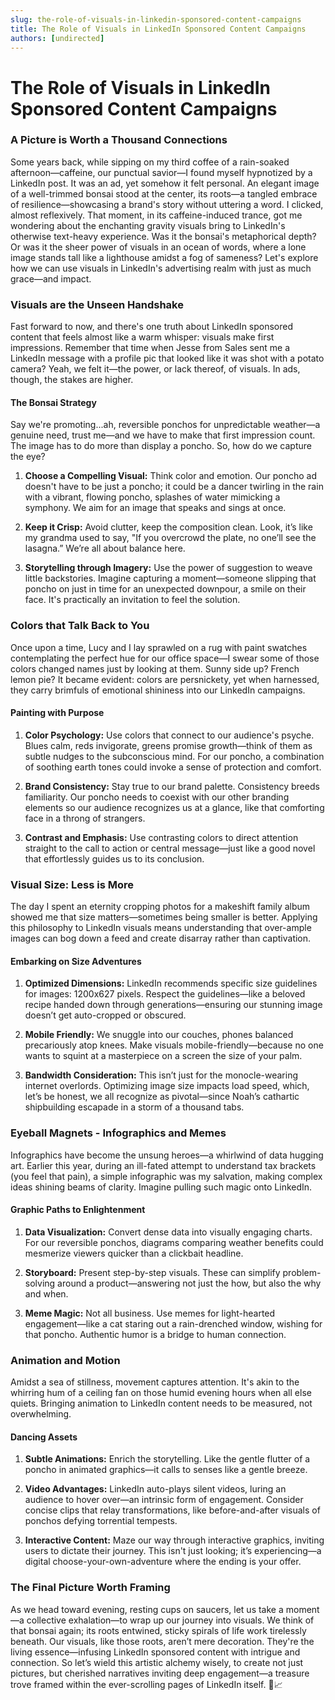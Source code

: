 ```yaml
---
slug: the-role-of-visuals-in-linkedin-sponsored-content-campaigns
title: The Role of Visuals in LinkedIn Sponsored Content Campaigns
authors: [undirected]
---
```



# The Role of Visuals in LinkedIn Sponsored Content Campaigns

### A Picture is Worth a Thousand Connections

Some years back, while sipping on my third coffee of a rain-soaked afternoon—caffeine, our punctual savior—I found myself hypnotized by a LinkedIn post. It was an ad, yet somehow it felt personal. An elegant image of a well-trimmed bonsai stood at the center, its roots—a tangled embrace of resilience—showcasing a brand's story without uttering a word. I clicked, almost reflexively. That moment, in its caffeine-induced trance, got me wondering about the enchanting gravity visuals bring to LinkedIn's otherwise text-heavy experience. Was it the bonsai's metaphorical depth? Or was it the sheer power of visuals in an ocean of words, where a lone image stands tall like a lighthouse amidst a fog of sameness? Let's explore how we can use visuals in LinkedIn's advertising realm with just as much grace—and impact.

### Visuals are the Unseen Handshake

Fast forward to now, and there's one truth about LinkedIn sponsored content that feels almost like a warm whisper: visuals make first impressions. Remember that time when Jesse from Sales sent me a LinkedIn message with a profile pic that looked like it was shot with a potato camera? Yeah, we felt it—the power, or lack thereof, of visuals. In ads, though, the stakes are higher.

#### The Bonsai Strategy

Say we're promoting...ah, reversible ponchos for unpredictable weather—a genuine need, trust me—and we have to make that first impression count. The image has to do more than display a poncho. So, how do we capture the eye?

1. **Choose a Compelling Visual:** Think color and emotion. Our poncho ad doesn't have to be just a poncho; it could be a dancer twirling in the rain with a vibrant, flowing poncho, splashes of water mimicking a symphony. We aim for an image that speaks and sings at once.
   
2. **Keep it Crisp:** Avoid clutter, keep the composition clean. Look, it’s like my grandma used to say, "If you overcrowd the plate, no one’ll see the lasagna.” We’re all about balance here.

3. **Storytelling through Imagery:** Use the power of suggestion to weave little backstories. Imagine capturing a moment—someone slipping that poncho on just in time for an unexpected downpour, a smile on their face. It's practically an invitation to feel the solution.

### Colors that Talk Back to You

Once upon a time, Lucy and I lay sprawled on a rug with paint swatches contemplating the perfect hue for our office space—I swear some of those colors changed names just by looking at them. Sunny side up? French lemon pie? It became evident: colors are persnickety, yet when harnessed, they carry brimfuls of emotional shininess into our LinkedIn campaigns.

#### Painting with Purpose

1. **Color Psychology:** Use colors that connect to our audience's psyche. Blues calm, reds invigorate, greens promise growth—think of them as subtle nudges to the subconscious mind. For our poncho, a combination of soothing earth tones could invoke a sense of protection and comfort.

2. **Brand Consistency:** Stay true to our brand palette. Consistency breeds familiarity. Our poncho needs to coexist with our other branding elements so our audience recognizes us at a glance, like that comforting face in a throng of strangers.

3. **Contrast and Emphasis:** Use contrasting colors to direct attention straight to the call to action or central message—just like a good novel that effortlessly guides us to its conclusion.

### Visual Size: Less is More

The day I spent an eternity cropping photos for a makeshift family album showed me that size matters—sometimes being smaller is better. Applying this philosophy to LinkedIn visuals means understanding that over-ample images can bog down a feed and create disarray rather than captivation.

#### Embarking on Size Adventures

1. **Optimized Dimensions:** LinkedIn recommends specific size guidelines for images: 1200x627 pixels. Respect the guidelines—like a beloved recipe handed down through generations—ensuring our stunning image doesn’t get auto-cropped or obscured.

2. **Mobile Friendly:** We snuggle into our couches, phones balanced precariously atop knees. Make visuals mobile-friendly—because no one wants to squint at a masterpiece on a screen the size of your palm.

3. **Bandwidth Consideration:** This isn’t just for the monocle-wearing internet overlords. Optimizing image size impacts load speed, which, let’s be honest, we all recognize as pivotal—since Noah’s cathartic shipbuilding escapade in a storm of a thousand tabs.

### Eyeball Magnets - Infographics and Memes

Infographics have become the unsung heroes—a whirlwind of data hugging art. Earlier this year, during an ill-fated attempt to understand tax brackets (you feel that pain), a simple infographic was my salvation, making complex ideas shining beams of clarity. Imagine pulling such magic onto LinkedIn.

#### Graphic Paths to Enlightenment

1. **Data Visualization:** Convert dense data into visually engaging charts. For our reversible ponchos, diagrams comparing weather benefits could mesmerize viewers quicker than a clickbait headline.

2. **Storyboard:** Present step-by-step visuals. These can simplify problem-solving around a product—answering not just the how, but also the why and when.

3. **Meme Magic:** Not all business. Use memes for light-hearted engagement—like a cat staring out a rain-drenched window, wishing for that poncho. Authentic humor is a bridge to human connection.

### Animation and Motion

Amidst a sea of stillness, movement captures attention. It's akin to the whirring hum of a ceiling fan on those humid evening hours when all else quiets. Bringing animation to LinkedIn content needs to be measured, not overwhelming.

#### Dancing Assets

1. **Subtle Animations:** Enrich the storytelling. Like the gentle flutter of a poncho in animated graphics—it calls to senses like a gentle breeze.

2. **Video Advantages:** LinkedIn auto-plays silent videos, luring an audience to hover over—an intrinsic form of engagement. Consider concise clips that relay transformations, like before-and-after visuals of ponchos defying torrential tempests.

3. **Interactive Content:** Maze our way through interactive graphics, inviting users to dictate their journey. This isn't just looking; it’s experiencing—a digital choose-your-own-adventure where the ending is your offer.

### The Final Picture Worth Framing

As we head toward evening, resting cups on saucers, let us take a moment—a collective exhalation—to wrap up our journey into visuals. We think of that bonsai again; its roots entwined, sticky spirals of life work tirelessly beneath. Our visuals, like those roots, aren’t mere decoration. They're the living essence—infusing LinkedIn sponsored content with intrigue and connection. So let’s wield this artistic alchemy wisely, to create not just pictures, but cherished narratives inviting deep engagement—a treasure trove framed within the ever-scrolling pages of LinkedIn itself. 🎨📈